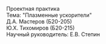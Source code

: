 Проектная практика  
Тема: "Плазменные ускорители"  
Д.А. Мастеров (Б20-205)  
Ю.Х. Тихомиров (Б20-215)  
Научный руководитель: Е.В. Степин
